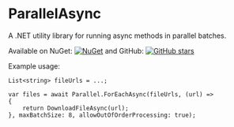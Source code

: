 # ParallelAsync
A .NET utility library for running async methods in parallel batches.

Available on NuGet: [![NuGet](https://img.shields.io/nuget/v/CSRakowski.ParallelAsync.svg)](https://www.nuget.org/packages/CSRakowski.ParallelAsync/)
 and GitHub: [![GitHub stars](https://img.shields.io/github/stars/csrakowski/ParallelAsync.svg)](https://github.com/csrakowski/ParallelAsync/)

Example usage:

	List<string> fileUrls = ...;

	var files = await Parallel.ForEachAsync(fileUrls, (url) =>
	{
		return DownloadFileAsync(url);
	}, maxBatchSize: 8, allowOutOfOrderProcessing: true);
